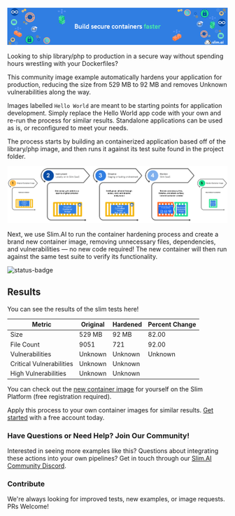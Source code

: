 
![Slim.AI Banner Image](/docs/images/SlimBanner_3.png)

Looking to ship library/php to production in a secure way without spending hours wrestling with your Dockerfiles? 

This community image example automatically hardens your application for production, reducing the size from 529 MB to 92 MB and removes Unknown vulnerabilities along the way. 

Images labelled `Hello World` are meant to be starting points for application development. Simply replace the Hello World app code with your own and re-run the process for similar results. Standalone applications can be used as is, or reconfigured to meet your needs. 

The process starts by building an containerized application based off of the library/php image, and then runs it against its test suite found in the project folder.

![Process Diagram](/docs/images/HowItWorksV2.png)

Next, we use Slim.AI to run the container hardening process and create a brand new container image, removing unnecessary files, dependencies, and vulnerabilities — no new code required! The new container will then run against the same test suite to verify its functionality.

![status-badge](https://img.shields.io/badge/Build-Failing-red.svg)

## Results

You can see the results of the slim tests here!

| Metric | Original | Hardened | Percent Change | 
| ---| --- | --- | --- | 
| Size | 529 MB | 92 MB | 82.00 | 
| File Count | 9051 | 721 | 92.00 | 
| Vulnerabilities | Unknown | Unknown | Unknown | 
| Critical Vulnerabilities | Unknown | Unknown | 
| High Vulnerabilities | Unknown | Unknown | 


You can check out the [new container image](https://portal.slim.dev/) for yourself on the Slim Platform (free registration required). 

Apply this process to your own container images for similar results. [Get started](https://www.slim.ai/docs/quickstart) with a free account today.  

### Have Questions or Need Help? Join Our  Community!

Interested in seeing more examples like this? Questions about integrating these actions into your own pipelines? Get in touch through our [Slim.AI Community Discord](https://discord.com/invite/uBttmfyYNB).


### Contribute 

We're always looking for improved tests, new examples, or image requests. PRs Welcome! 
